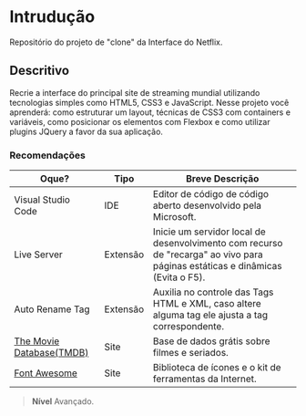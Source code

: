# Intrudução
Repositório do projeto de "clone" da Interface do Netflix.

## Descritivo
Recrie a interface do principal site de streaming mundial utilizando tecnologias simples como HTML5, CSS3 e JavaScript. Nesse projeto você aprenderá: como estruturar um layout, técnicas de CSS3 com containers e variáveis, como posicionar os elementos com Flexbox e como utilizar plugins JQuery a favor da sua aplicação.

### Recomendações
|Oque?|Tipo|Breve Descrição|
|-----|----|---------------|
|Visual Studio Code|IDE|Editor de código de código aberto desenvolvido pela Microsoft.|
|Live Server|Extensão|Inicie um servidor local de desenvolvimento com recurso de "recarga" ao vivo para páginas estáticas e dinâmicas (Evita o F5).|
|Auto Rename Tag|Extensão|Auxilia no controle das Tags HTML e XML, caso altere alguma tag ele ajusta a tag correspondente.|
|[The Movie Database(TMDB)](https://www.themoviedb.org/ "Ao clicar você será redirecionado para o site")|Site|Base de dados grátis sobre filmes e seriados.|
|[Font Awesome](https://fontawesome.com/ "Ao clicar você será redirecionado para o site")|Site|Biblioteca de ícones e o kit de ferramentas da Internet.|


> **Nível** Avançado.